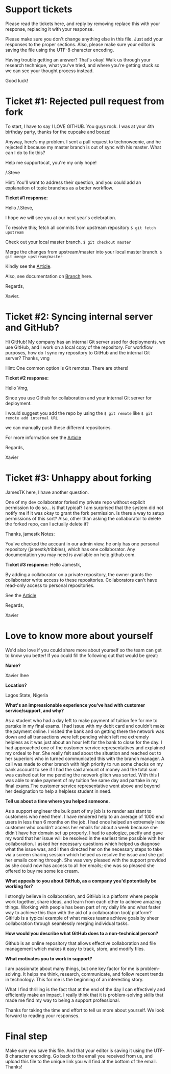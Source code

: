 # Support tickets 
Please read the tickets here, and reply by removing replace this with your response,
replacing it with your response.

Please make sure you don't change anything else in this file. Just add your responses to the
proper sections. Also, please make sure your editor is saving the file using the UTF-8
character encoding.

Having trouble getting an answer? That's okay! Walk us through your research technique,
what you've tried, and where you're getting stuck so we can see your thought process
instead.

Good luck!

# Ticket #1: Rejected pull request from fork

To start, I have to say I LOVE GITHUB. You guys rock. I was at your 4th birthday party,
thanks for the cupcake and booze!

Anyway, here's my problem. I sent a pull request to technoweenie, and he rejected it because
my master branch is out of sync with his master. What can I do to fix this?

Help me supportocat, you're my only hope!

/.Steve

Hint: You'll want to address their question, and you could add an explanation of topic
branches as a better workflow.

**Ticket #1 response:** 

Hello /.Steve,

I hope we will see you at our next year's celebration.

To resolve this;
fetch all commits from upstream repository
`$ git fetch upstream`

Check out your local master branch.
`$ git checkout master`

Merge the changes from upstream/master into your local master branch. 
`$ git merge upstream/master`

Kindly see the [Article](https://help.github.com/en/github/collaborating-with-issues-and-pull-requests/syncing-a-fork).

Also, see documentation on [Branch](https://help.github.com/en/github/collaborating-with-issues-and-pull-requests/about-branches) here.

Regards, 

Xavier.

# Ticket #2: Syncing internal server and GitHub?
Hi GitHub! My company has an internal Git server used for deployments, we use GitHub,
and I work on a local copy of the repository. For workflow purposes, how do I sync my
repository to GitHub and the internal Git server?
Thanks,
vmg

Hint: One common option is Git remotes. There are others!

**Ticket #2 response:**

Hello Vmg,

Since you use Github for collaboration and your internal Git server for deployment.

I would suggest you add the repo by using the `$ git remote` like `$ git remote add internal URL`

we can manually push these different repositories.

For more information see the [Article](https://help.github.com/en/github/using-git/adding-a-remote)

Regards,

Xavier

# Ticket #3: Unhappy about forking

JamesTK here, I have another question.

One of my dev collaborator forked my private repo without explicit permission to do so... is
that typical? I am surprised that the system did not notify me if it was okay to grant the fork
permission. Is there a way to setup permissions of this sort? Also, other than asking the
collaborator to delete the forked repo, can I actually delete it?

Thanks, jamestk
Notes:

You've checked the account in our admin view, he only has one personal repository
(jamestk/tribbles), which has one collaborator. Any documentation you may need is available
on help.github.com.

**Ticket #3 response:**
 Hello Jamestk,

By adding a collaborator on a private repository, the owner grants the collaborator write access to these repositories.
Collaborators can't have read-only access to personal repositories.

See the [Article](https://help.github.com/en/github/setting-up-and-managing-your-github-user-account/permission-levels-for-a-user-account-repository#collaborator-access-on-a-repository-owned-by-a-user-account)

Regards,

Xavier

# Love to know more about yourself
We'd also love if you could share more about yourself so the team can get to know you
better! If you could fill the following out that would be great:

**Name?**

Xavier Ihee

**Location?**

Lagos State, Nigeria

**What's an impressionable experience you've had with customer service/support, and why?**

As a student who had a day left to make payment of tuition fee for me to partake in my final exams. I had issue with my debit card and couldn’t make the payment online. I visited the bank and on getting there the network was down and all transactions were left pending which left me extremely helpless as it was just about an hour left for the bank to close for the day. I had approached one of the customer service representatives and explained my ordeal to her. She really felt sad about the situation and reached out to her superiors who in turned communicated this with the branch manager. A call was made to other branch with high priority to run some checks on my bank account to see if I had the said amount of money and the total sum was cashed out for me pending the network glitch was sorted. 
With this I was able to make payment of my tuition fee same day and partake in my final exams.The customer service representative went above and beyond her designation to help a helpless student in need. 

**Tell us about a time where you helped someone.**

As a support engineer the bulk part of my job is to render assistant to customers who need them. I have rendered help to an average of 1000 end users in less than 6 months on the job. I had once helped an extremely irate customer who couldn’t access her emails for about a week because she didn’t have her domain set up properly. I had to apologize, pacify and gave my word that her issue will be resolved in the earliest time possible with her collaboration. I asked her necessary questions which helped us diagnose what the issue was, and I then directed her on the necessary steps to take via a screen sharing session which helped us resolve the issue and she got her emails coming through. She was very pleased with the support provided as she could now has access to all her emails; she was so pleased she offered to buy me some ice cream.

**What appeals to you about GitHub, as a company you'd potentially be working for?**

I strongly believe in collaboration, and GitHub is a platform where people work together, share ideas, and learn from each other to achieve amazing things. 
Working with people has been part of my daily life and what faster way to achieve this than with the aid of a collaboration tool/ platform?  
GitHub is a typical example of what makes teams achieve goals by sheer collaboration through seamlessly merging individual tasks.


**How would you describe what GitHub does to a non-technical person?**

Github is an online repository that allows effective collaboration and file management which makes it easy to track, store, and modify files.

**What motivates you to work in support?**

I am passionate about many things, but one key factor for me is problem-solving. It helps me think, research, communicate, and follow recent trends in technology. This for me is the beginning of an interesting story.

What I find thrilling is the fact that at the end of the day I can effectively and efficiently make an impact. I really think that it is problem-solving skills that made me find my way to being a support professional.


Thanks for taking the time and effort to tell us more about yourself. We look forward to reading your responses.

# Final step
Make sure you save this file. And that your editor is saving it using the UTF-8 character
encoding. Go back to the email you received from us, and upload this file to the unique link
you will find at the bottom of the email.
Thanks!
